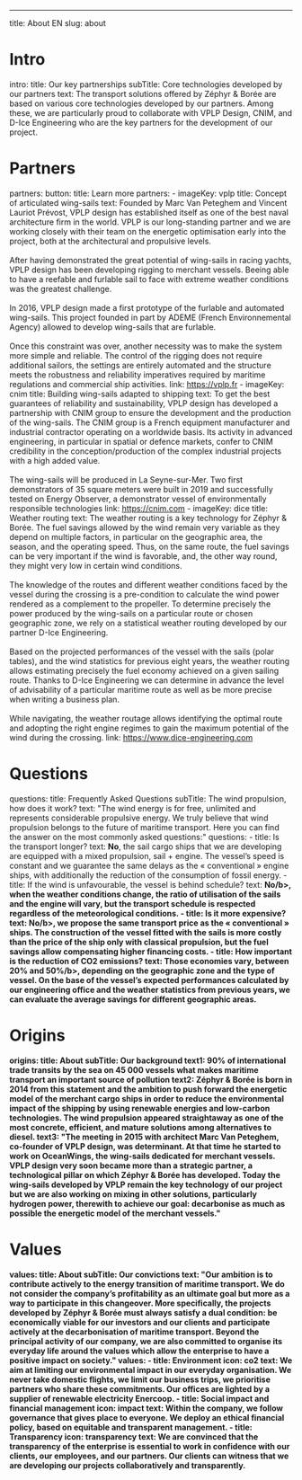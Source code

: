 ---
title: About EN
slug: about
# Intro
intro:
  title: Our key partnerships
  subTitle: Core technologies developed by our partners
  text: The transport solutions offered by Zéphyr & Borée are based on various core technologies developed by our partners. Among these, we are particularly proud to collaborate with VPLP Design, CNIM, and D-Ice Engineering who are the key partners for the development of our project.
# Partners
partners:
  button:
    title: Learn more
  partners: 
    - imageKey: vplp
      title: Concept of articulated wing-sails
      text: Founded by Marc Van Peteghem and Vincent Lauriot Prévost, VPLP design has established itself as one of the best naval architecture firm in the world. VPLP is our long-standing partner and we are working closely with their team on the energetic optimisation early into the project, both at the architectural and propulsive levels.</br></br>After having demonstrated the great potential of wing-sails in racing yachts, VPLP design has been developing rigging to merchant vessels. Beeing able to have a reefable and furlable sail to face with extreme weather conditions was the greatest challenge.</br></br>In 2016, VPLP design made a first prototype of the furlable and automated wing-sails. This project founded in part by ADEME (French Environnemental Agency) allowed to develop wing-sails that are furlable.</br></br> Once this constraint was over, another necessity was to make the system more simple and reliable. The control of the rigging does not require additional sailors, the settings are entirely automated and the structure meets the robustness and reliability imperatives required by maritime regulations and commercial ship activities.
      link: https://vplp.fr
    - imageKey: cnim
      title: Building wing-sails adapted to shipping
      text: To get the best guarantees of reliability and sustainability, VPLP design has developed a partnership with CNIM group to ensure the development and the production of the wing-sails. The CNIM group is a French equipment manufacturer and industrial contractor operating on a worldwide basis. Its activity in advanced engineering, in particular in spatial or defence markets, confer to CNIM credibility in the conception/production of the complex industrial projects with a high added value.</br></br>The wing-sails will be produced in La Seyne-sur-Mer. Two first demonstrators of 35 square meters were built in 2019 and successfully tested on Energy Observer, a demonstrator vessel of environmentally responsible technologies
      link: https://cnim.com
    - imageKey: dice
      title: Weather routing
      text: The weather routing is a key technology for Zéphyr & Borée. The fuel savings allowed by the wind remain very variable as they depend on multiple factors, in particular on the geographic area, the season, and the operating speed. Thus, on the same route, the fuel savings can be very important if the wind is favorable, and, the other way round, they might very low in certain wind conditions.</br></br>The knowledge of the routes and different weather conditions faced by the vessel during the crossing is a pre-condition to calculate the wind power rendered as a complement to the propeller. To determine precisely the power produced by the wing-sails on a particular route or chosen geographic zone, we rely on a statistical weather routing developed by our partner D-Ice Engineering.</br></br>Based on the projected performances of the vessel with the sails (polar tables), and the wind statistics for previous eight years, the weather routing allows estimating precisely the fuel economy achieved on a given sailing route. Thanks to D-Ice Engineering we can determine in advance the level of advisability of a particular maritime route as well as be more precise when writing a business plan.</br></br>While navigating, the weather routage allows identifying the optimal route and adopting the right engine regimes to gain the maximum potential of the wind during the crossing.
      link: https://www.dice-engineering.com
# Questions
questions:
  title: Frequently Asked Questions
  subTitle: The wind propulsion, how does it work?
  text: "The wind energy is for free, unlimited and represents considerable propulsive energy. We truly believe that wind propulsion belongs to the future of maritime transport. Here you can find the answer on the most commonly asked questions:"
  questions: 
    - title: Is the transport longer?
      text: <b>No</b>, the sail cargo ships that we are developing are equipped with a mixed propulsion, sail + engine. The vessel’s speed is constant and we guarantee the same delays as the « conventional » engine ships, with additionally the reduction of the consumption of fossil energy.
    - title: If the wind is unfavourable, the vessel is behind schedule?
      text: <b>No/b>, when the weather conditions change, the ratio of utilisation of the sails and the engine will vary, but the transport schedule is respected regardless of the meteorological conditions.
    - title: Is it more expensive? 
      text: <b>No/b>, we propose the same transport price as the « conventional » ships. The construction of the vessel fitted with the sails is more costly than the price of the ship only with classical propulsion, but the fuel savings allow compensating higher financing costs.
    - title: How important is the reduction of CO2 emissions? 
      text: Those economies vary, <b>between 20% and 50%/b>, depending on the geographic zone and the type of vessel. On the base of the vessel’s expected performances calculated by our engineering office and the weather statistics from previous years, we can evaluate the average savings for different geographic areas.              
# Origins
origins:
  title: About
  subTitle: Our background 
  text1: <b>90%</b> of international trade transits by the sea on <b>45 000 vessels</b> what makes maritime transport an important source of pollution
  text2: Zéphyr & Borée is born in 2014 from this statement and the ambition to push forward the energetic model of the merchant cargo ships in order to reduce the environmental impact of the shipping by using renewable energies and low-carbon technologies. The wind propulsion appeared straightaway as one of the most concrete, efficient, and mature solutions among alternatives to diesel.
  text3: "The meeting in 2015 with architect Marc Van Peteghem, co-founder of VPLP design, was determinant. At that time he started to work on OceanWings, the wing-sails dedicated for merchant vessels. VPLP design very soon became more than a strategic partner, a technological pillar on which Zéphyr & Borée has developed. Today the wing-sails developed by VPLP remain the key technology of our project but we are also working on mixing in other solutions, particularly hydrogen power, therewith to achieve our goal: decarbonise as much as possible the energetic model of the merchant vessels."
# Values
values: 
  title: About
  subTitle: Our convictions
  text: "Our ambition is to contribute actively to the energy transition of maritime transport. We do not consider the company’s profitability as an ultimate goal but more as a way to participate in this changeover. More specifically, the projects developed by Zéphyr & Borée must always satisfy a dual condition: be economically viable for our investors and our clients and participate actively at the decarbonisation of maritime transport. Beyond the principal activity of our company, we are also committed to organise its everyday life around the values which allow the enterprise to have a positive impact on society."
  values: 
    - title: Environment
      icon: co2
      text: We aim at limiting our environmental impact in our everyday organisation. We never take domestic flights, we limit our business trips, we prioritise partners who share these commitments. Our offices are lighted by a supplier of renewable electricity Enercoop.
    - title: Social impact and financial management
      icon: impact
      text: Within the company, we follow governance that gives place to everyone. We deploy an ethical financial policy, based on equitable and transparent management.
    - title: Transparency
      icon: transparency
      text: We are convinced that the transparency of the enterprise is essential to work in confidence with our clients, our employees, and our partners. Our clients can witness that we are developing our projects collaboratively and transparently.